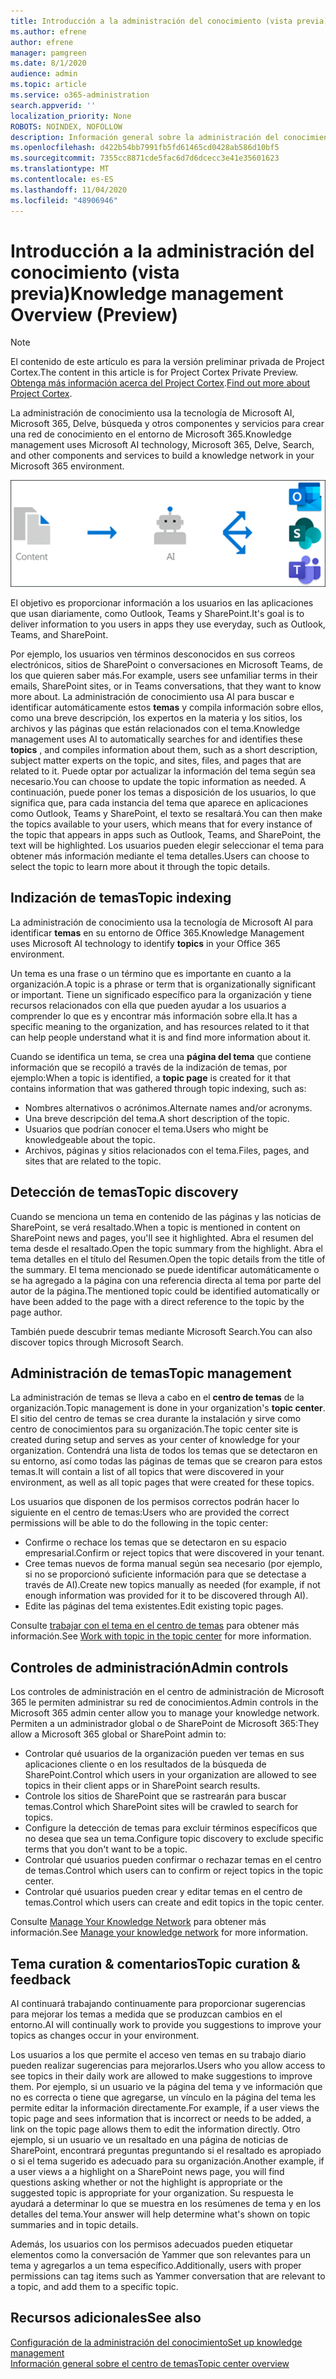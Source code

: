 ```yaml
---
title: Introducción a la administración del conocimiento (vista previa)
ms.author: efrene
author: efrene
manager: pamgreen
ms.date: 8/1/2020
audience: admin
ms.topic: article
ms.service: o365-administration
search.appverid: ''
localization_priority: None
ROBOTS: NOINDEX, NOFOLLOW
description: Información general sobre la administración del conocimiento en Project Cortex.
ms.openlocfilehash: d422b54bb7991fb5fd61465cd0428ab586d10bf5
ms.sourcegitcommit: 7355cc8871cde5fac6d7d6dcecc3e41e35601623
ms.translationtype: MT
ms.contentlocale: es-ES
ms.lasthandoff: 11/04/2020
ms.locfileid: "48906946"
---
```

# <a name="knowledge-management-overview-preview"></a><span data-ttu-id="2b681-103">Introducción a la administración del conocimiento (vista previa)</span><span class="sxs-lookup"><span data-stu-id="2b681-103">Knowledge management Overview (Preview)</span></span>

> [!Note] 
> <span data-ttu-id="2b681-104">El contenido de este artículo es para la versión preliminar privada de Project Cortex.</span><span class="sxs-lookup"><span data-stu-id="2b681-104">The content in this article is for Project Cortex Private Preview.</span></span> <span data-ttu-id="2b681-105">[Obtenga más información acerca del Project Cortex](https://aka.ms/projectcortex).</span><span class="sxs-lookup"><span data-stu-id="2b681-105">[Find out more about Project Cortex](https://aka.ms/projectcortex).</span></span>

<span data-ttu-id="2b681-106">La administración de conocimiento usa la tecnología de Microsoft AI, Microsoft 365, Delve, búsqueda y otros componentes y servicios para crear una red de conocimiento en el entorno de Microsoft 365.</span><span class="sxs-lookup"><span data-stu-id="2b681-106">Knowledge management uses Microsoft AI technology, Microsoft 365, Delve, Search, and other components and services to build a knowledge network in your Microsoft 365 environment.</span></span> 

   ![Flujo de administración de conocimiento](../media/content-understanding/knowledge-management-flowchart.png) </br> 

<span data-ttu-id="2b681-108">El objetivo es proporcionar información a los usuarios en las aplicaciones que usan diariamente, como Outlook, Teams y SharePoint.</span><span class="sxs-lookup"><span data-stu-id="2b681-108">It's goal is to deliver information to you users in apps they use everyday, such as Outlook, Teams, and SharePoint.</span></span>

<span data-ttu-id="2b681-109">Por ejemplo, los usuarios ven términos desconocidos en sus correos electrónicos, sitios de SharePoint o conversaciones en Microsoft Teams, de los que quieren saber más.</span><span class="sxs-lookup"><span data-stu-id="2b681-109">For example, users see unfamiliar terms in their emails, SharePoint sites, or in Teams conversations, that they want to know more about.</span></span> <span data-ttu-id="2b681-110">La administración de conocimiento usa AI para buscar e identificar automáticamente estos **temas** y compila información sobre ellos, como una breve descripción, los expertos en la materia y los sitios, los archivos y las páginas que están relacionados con el tema.</span><span class="sxs-lookup"><span data-stu-id="2b681-110">Knowledge management uses AI to automatically searches for and identifies these **topics** , and compiles information about them, such as a short description, subject matter experts on the topic, and sites, files, and pages that are related to it.</span></span> <span data-ttu-id="2b681-111">Puede optar por actualizar la información del tema según sea necesario.</span><span class="sxs-lookup"><span data-stu-id="2b681-111">You can choose to update the topic information as needed.</span></span> <span data-ttu-id="2b681-112">A continuación, puede poner los temas a disposición de los usuarios, lo que significa que, para cada instancia del tema que aparece en aplicaciones como Outlook, Teams y SharePoint, el texto se resaltará.</span><span class="sxs-lookup"><span data-stu-id="2b681-112">You can then make the topics available to your users, which means that for every instance of the topic that appears in apps such as Outlook, Teams, and SharePoint, the text will be highlighted.</span></span> <span data-ttu-id="2b681-113">Los usuarios pueden elegir seleccionar el tema para obtener más información mediante el tema detalles.</span><span class="sxs-lookup"><span data-stu-id="2b681-113">Users can choose to select the topic to learn more about it through the topic details.</span></span>


## <a name="topic-indexing"></a><span data-ttu-id="2b681-114">Indización de temas</span><span class="sxs-lookup"><span data-stu-id="2b681-114">Topic indexing</span></span>

<span data-ttu-id="2b681-115">La administración de conocimiento usa la tecnología de Microsoft AI para identificar **temas** en su entorno de Office 365.</span><span class="sxs-lookup"><span data-stu-id="2b681-115">Knowledge Management uses Microsoft AI technology to identify **topics** in your Office 365 environment.</span></span>

<span data-ttu-id="2b681-116">Un tema es una frase o un término que es importante en cuanto a la organización.</span><span class="sxs-lookup"><span data-stu-id="2b681-116">A topic is a phrase or term that is organizationally significant or important.</span></span> <span data-ttu-id="2b681-117">Tiene un significado específico para la organización y tiene recursos relacionados con ella que pueden ayudar a los usuarios a comprender lo que es y encontrar más información sobre ella.</span><span class="sxs-lookup"><span data-stu-id="2b681-117">It has a specific meaning to the organization, and has resources related to it that can help people understand what it is and find more information about it.</span></span>

<span data-ttu-id="2b681-118">Cuando se identifica un tema, se crea una **página del tema** que contiene información que se recopiló a través de la indización de temas, por ejemplo:</span><span class="sxs-lookup"><span data-stu-id="2b681-118">When a topic is identified, a **topic page** is created for it that contains information that was gathered through topic indexing, such as:</span></span>

- <span data-ttu-id="2b681-119">Nombres alternativos o acrónimos.</span><span class="sxs-lookup"><span data-stu-id="2b681-119">Alternate names and/or acronyms.</span></span>
- <span data-ttu-id="2b681-120">Una breve descripción del tema.</span><span class="sxs-lookup"><span data-stu-id="2b681-120">A short description of the topic.</span></span>
- <span data-ttu-id="2b681-121">Usuarios que podrían conocer el tema.</span><span class="sxs-lookup"><span data-stu-id="2b681-121">Users who might be knowledgeable about the topic.</span></span>
- <span data-ttu-id="2b681-122">Archivos, páginas y sitios relacionados con el tema.</span><span class="sxs-lookup"><span data-stu-id="2b681-122">Files, pages, and sites that are related to the topic.</span></span>


## <a name="topic-discovery"></a><span data-ttu-id="2b681-123">Detección de temas</span><span class="sxs-lookup"><span data-stu-id="2b681-123">Topic discovery</span></span>
<span data-ttu-id="2b681-124">Cuando se menciona un tema en contenido de las páginas y las noticias de SharePoint, se verá resaltado.</span><span class="sxs-lookup"><span data-stu-id="2b681-124">When a topic is mentioned in content on SharePoint news and pages, you'll see it highlighted.</span></span> <span data-ttu-id="2b681-125">Abra el resumen del tema desde el resaltado.</span><span class="sxs-lookup"><span data-stu-id="2b681-125">Open the topic summary from the highlight.</span></span> <span data-ttu-id="2b681-126">Abra el tema detalles en el título del Resumen.</span><span class="sxs-lookup"><span data-stu-id="2b681-126">Open the topic details from the title of the summary.</span></span> <!--(msg for Efren: not sure if I should use discovery for this; we use discovered in-product for indexing?)--> <span data-ttu-id="2b681-127">El tema mencionado se puede identificar automáticamente o se ha agregado a la página con una referencia directa al tema por parte del autor de la página.</span><span class="sxs-lookup"><span data-stu-id="2b681-127">The mentioned topic could be identified automatically or have been added to the page with a direct reference to the topic by the page author.</span></span>

<span data-ttu-id="2b681-128">También puede descubrir temas mediante Microsoft Search.</span><span class="sxs-lookup"><span data-stu-id="2b681-128">You can also discover topics through Microsoft Search.</span></span>


## <a name="topic-management"></a><span data-ttu-id="2b681-129">Administración de temas</span><span class="sxs-lookup"><span data-stu-id="2b681-129">Topic management</span></span>

<span data-ttu-id="2b681-130">La administración de temas se lleva a cabo en el **centro de temas** de la organización.</span><span class="sxs-lookup"><span data-stu-id="2b681-130">Topic management is done in your organization's **topic center**.</span></span> <span data-ttu-id="2b681-131">El sitio del centro de temas se crea durante la instalación y sirve como centro de conocimientos para su organización.</span><span class="sxs-lookup"><span data-stu-id="2b681-131">The topic center site is created during setup and serves as your center of knowledge for your organization.</span></span> <span data-ttu-id="2b681-132">Contendrá una lista de todos los temas que se detectaron en su entorno, así como todas las páginas de temas que se crearon para estos temas.</span><span class="sxs-lookup"><span data-stu-id="2b681-132">It will contain a list of all topics that were discovered in your environment, as well as all topic pages that were created for these topics.</span></span> 

<span data-ttu-id="2b681-133">Los usuarios que disponen de los permisos correctos podrán hacer lo siguiente en el centro de temas:</span><span class="sxs-lookup"><span data-stu-id="2b681-133">Users who are provided the correct permissions will be able to do the following in the topic center:</span></span>

- <span data-ttu-id="2b681-134">Confirme o rechace los temas que se detectaron en su espacio empresarial.</span><span class="sxs-lookup"><span data-stu-id="2b681-134">Confirm or reject topics that were discovered in your tenant.</span></span>
- <span data-ttu-id="2b681-135">Cree temas nuevos de forma manual según sea necesario (por ejemplo, si no se proporcionó suficiente información para que se detectase a través de AI).</span><span class="sxs-lookup"><span data-stu-id="2b681-135">Create new topics manually as needed (for example, if not enough information was provided for it to be discovered through AI).</span></span>
- <span data-ttu-id="2b681-136">Edite las páginas del tema existentes.</span><span class="sxs-lookup"><span data-stu-id="2b681-136">Edit existing topic pages.</span></span></br>

<span data-ttu-id="2b681-137">Consulte [trabajar con el tema en el centro de temas](work-with-topics.md) para obtener más información.</span><span class="sxs-lookup"><span data-stu-id="2b681-137">See [Work with topic in the topic center](work-with-topics.md) for more information.</span></span>  


## <a name="admin-controls"></a><span data-ttu-id="2b681-138">Controles de administración</span><span class="sxs-lookup"><span data-stu-id="2b681-138">Admin controls</span></span>

<span data-ttu-id="2b681-139">Los controles de administración en el centro de administración de Microsoft 365 le permiten administrar su red de conocimientos.</span><span class="sxs-lookup"><span data-stu-id="2b681-139">Admin controls in the Microsoft 365 admin center  allow you to manage your knowledge network.</span></span> <span data-ttu-id="2b681-140">Permiten a un administrador global o de SharePoint de Microsoft 365:</span><span class="sxs-lookup"><span data-stu-id="2b681-140">They allow a Microsoft 365 global or SharePoint admin to:</span></span>

- <span data-ttu-id="2b681-141">Controlar qué usuarios de la organización pueden ver temas en sus aplicaciones cliente o en los resultados de la búsqueda de SharePoint.</span><span class="sxs-lookup"><span data-stu-id="2b681-141">Control which users in your organization are allowed to see topics in their client apps or in SharePoint search results.</span></span>
- <span data-ttu-id="2b681-142">Controle los sitios de SharePoint que se rastrearán para buscar temas.</span><span class="sxs-lookup"><span data-stu-id="2b681-142">Control which SharePoint sites will be crawled to search for topics.</span></span>
- <span data-ttu-id="2b681-143">Configure la detección de temas para excluir términos específicos que no desea que sea un tema.</span><span class="sxs-lookup"><span data-stu-id="2b681-143">Configure topic discovery to exclude specific terms that you don't want to be a topic.</span></span>
- <span data-ttu-id="2b681-144">Controlar qué usuarios pueden confirmar o rechazar temas en el centro de temas.</span><span class="sxs-lookup"><span data-stu-id="2b681-144">Control which users can to confirm or reject topics in the topic center.</span></span>
- <span data-ttu-id="2b681-145">Controlar qué usuarios pueden crear y editar temas en el centro de temas.</span><span class="sxs-lookup"><span data-stu-id="2b681-145">Control which users can create and edit topics in the topic center.</span></span>

<span data-ttu-id="2b681-146">Consulte [Manage Your Knowledge Network](manage-knowledge-network.md) para obtener más información.</span><span class="sxs-lookup"><span data-stu-id="2b681-146">See [Manage your knowledge network](manage-knowledge-network.md) for more information.</span></span> 

## <a name="topic-curation--feedback"></a><span data-ttu-id="2b681-147">Tema curation & comentarios</span><span class="sxs-lookup"><span data-stu-id="2b681-147">Topic curation & feedback</span></span>

<span data-ttu-id="2b681-148">AI continuará trabajando continuamente para proporcionar sugerencias para mejorar los temas a medida que se produzcan cambios en el entorno.</span><span class="sxs-lookup"><span data-stu-id="2b681-148">AI will continually work to provide you suggestions to improve your topics as changes occur in your environment.</span></span>

<span data-ttu-id="2b681-149">Los usuarios a los que permite el acceso ven temas en su trabajo diario pueden realizar sugerencias para mejorarlos.</span><span class="sxs-lookup"><span data-stu-id="2b681-149">Users who you allow access to see topics in their daily work are allowed to make suggestions to improve them.</span></span> <span data-ttu-id="2b681-150">Por ejemplo, si un usuario ve la página del tema y ve información que no es correcta o tiene que agregarse, un vínculo en la página del tema les permite editar la información directamente.</span><span class="sxs-lookup"><span data-stu-id="2b681-150">For example, if a user views the topic page and sees information that is incorrect or needs to be added, a link on the topic page allows them to edit the information directly.</span></span> <span data-ttu-id="2b681-151">Otro ejemplo, si un usuario ve un resaltado en una página de noticias de SharePoint, encontrará preguntas preguntando si el resaltado es apropiado o si el tema sugerido es adecuado para su organización.</span><span class="sxs-lookup"><span data-stu-id="2b681-151">Another example, if a user views a a highlight on a SharePoint news page, you will find questions asking whether or not the highlight is appropriate or the suggested topic is appropriate for your organization.</span></span> <span data-ttu-id="2b681-152">Su respuesta le ayudará a determinar lo que se muestra en los resúmenes de tema y en los detalles del tema.</span><span class="sxs-lookup"><span data-stu-id="2b681-152">Your answer will help determine what's shown on topic summaries and in topic details.</span></span>

<span data-ttu-id="2b681-153">Además, los usuarios con los permisos adecuados pueden etiquetar elementos como la conversación de Yammer que son relevantes para un tema y agregarlos a un tema específico.</span><span class="sxs-lookup"><span data-stu-id="2b681-153">Additionally, users with proper permissions can tag items such as Yammer conversation that are relevant to a topic, and add them to a specific topic.</span></span> <!--(msg for Efren: changed to Yammer, because we will not have shipped Teams yet)-->


## <a name="see-also"></a><span data-ttu-id="2b681-154">Recursos adicionales</span><span class="sxs-lookup"><span data-stu-id="2b681-154">See also</span></span>
[<span data-ttu-id="2b681-155">Configuración de la administración del conocimiento</span><span class="sxs-lookup"><span data-stu-id="2b681-155">Set up knowledge management</span></span>](set-up-knowledge-network.md)</br>
[<span data-ttu-id="2b681-156">Información general sobre el centro de temas</span><span class="sxs-lookup"><span data-stu-id="2b681-156">Topic center overview</span></span>](topic-center-overview.md)

